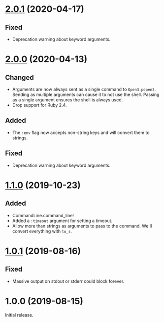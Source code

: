 # [2.0.1] (2020-04-17)

## Fixed

- Deprecation warning about keyword arguments.

# [2.0.0] (2020-04-13)

## Changed

- Arguments are now always sent as a single command to `Open3.popen3`. Sending as multiple arguments can cause it to not use the shell. Passing as a single argument ensures the shell is always used.
- Drop support for Ruby 2.4.

## Added

- The `:env` flag now accepts non-string keys and will convert them to strings.

## Fixed

- Deprecation warning about keyword arguments.

# [1.1.0] (2019-10-23)

## Added

- CommandLine.command_line!
- Added a `:timeout` argument for setting a timeout.
- Allow more than strings as arguments to pass to the command. We'll convert everything with `to_s`.

# [1.0.1] (2019-08-16)

## Fixed

- Massive output on stdout or stderr could block forever.

# 1.0.0 (2019-08-15)

Initial release.

[2.0.1]: https://github.com/DragonRuby/command_line/compare/v2.0.0...v2.0.1
[2.0.0]: https://github.com/DragonRuby/command_line/compare/v1.1.0...v2.0.0
[1.1.0]: https://github.com/DragonRuby/command_line/compare/v1.0.1...v1.1.0
[1.0.1]: https://github.com/DragonRuby/command_line/compare/v1.0.0...v1.0.1
